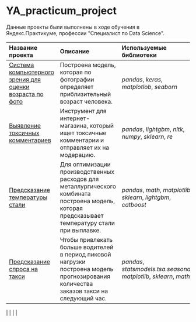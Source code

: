 # YA_practicum_project
Данные проекты были выполнены в ходе обучения в Яндекс.Практикуме, профессии "Специалист по Data Science".

| Название проекта | Описание | Используемые библиотеки | 
| :---------------------- | :---------------------- | :---------------------- |
| [Система компьютерного зрения для оценки возраста по фото](Compute_age_by_photo) | Построена модель, которая по фотографии определяет приблизительный возраст человека. | *pandas*, *keras*, *matplotlob*, *seaborn* |
| [Выявление токсичных комментариев](Тoxic_comments) | Инструмент для интернет-магазина, который ищет токсичные комментарии и отправляет их на модерацию. | *pandas*, *lightgbm*, *nltk*, *numpy*, *sklearn*, *re*|
| [Предсказание температуры стали](Steel_expenditure_decrease) | Для оптимизации производственных расходов для металлургического комбината построена модель, которая предсказывает температуру стали при выплавке.| *pandas*, *math*, *matplotlib*, *sklearn*, *lightgbm*, *catboost* |
| [Предсказание спроса на такси](Taxi_forecast) | Чтобы привлекать больше водителей в период пиковой нагрузки построена модель прогнозирования количества заказов такси на следующий час.| *pandas*, *statsmodels.tsa.seasonal*, *matplotlib*, *sklearn*, *math* |

|  |  |  |
